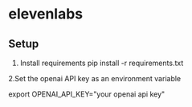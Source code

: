 # elevenlabs
## Setup
1. Install requirements
pip install -r requirements.txt

2.Set the openai API key as an environment variable

export OPENAI_API_KEY="your openai api key"
